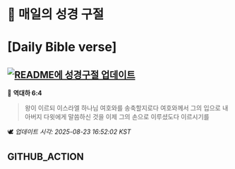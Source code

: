 # 🙏 매일의 성경 구절
# [Daily Bible verse]
## [![README에 성경구절 업데이트](https://github.com/DONGSUKA/first_test/actions/workflows/update-readme-bible.yml/badge.svg)](https://github.com/DONGSUKA/first_test/actions/workflows/update-readme-bible.yml)
<!-- START_BIBLE_VERSE -->
📖 **역대하 6:4**
> 왕이 이르되 이스라엘 하나님 여호와를 송축할지로다 여호와께서 그의 입으로 내 아버지 다윗에게 말씀하신 것을 이제 그의 손으로 이루셨도다 이르시기를

🕊️ _업데이트 시각: 2025-08-23 16:52:02 KST_
  <!-- END_BIBLE_VERSE -->
## GITHUB_ACTION
